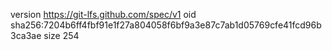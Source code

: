 version https://git-lfs.github.com/spec/v1
oid sha256:7204b6ff4fbf91e1f27a804058f6bf9a3e87c7ab1d05769cfe41fcd96b3ca3ae
size 254
